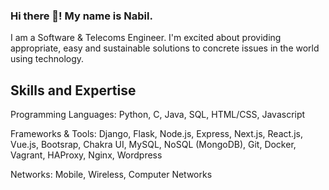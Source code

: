 ### Hi there 👋! My name is Nabil.
I am a Software & Telecoms Engineer. I'm excited about providing appropriate, easy and sustainable solutions to concrete issues in the world using technology.

## Skills and Expertise
Programming Languages: Python, C, Java, SQL, HTML/CSS, Javascript

Frameworks & Tools: Django, Flask, Node.js, Express, Next.js, React.js, Vue.js, Bootsrap, Chakra UI, MySQL, NoSQL (MongoDB), Git, Docker, Vagrant, HAProxy, Nginx, Wordpress
  
Networks: Mobile, Wireless, Computer Networks


<!--
**nabil2i/nabil2i** is a ✨ _special_ ✨ repository because its `README.md` (this file) appears on your GitHub profile.

Here are some ideas to get you started:

- 🔭 I’m currently working on ...
- 🌱 I’m currently learning ...
- 👯 I’m looking to collaborate on ...
- 🤔 I’m looking for help with ...
- 💬 Ask me about ...
- 📫 How to reach me: ...
- 😄 Pronouns: ...
- ⚡ Fun fact: ...
-->
